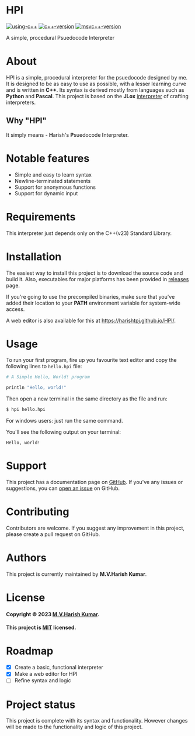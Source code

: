 # HPI

[![using-c++](https://img.shields.io/badge/Using-C++%20-blue)](https://visualstudio.microsoft.com/vs/features/cplusplus/)
[![c++-version](https://img.shields.io/badge/C++-%2023-lightgreen)](https://isocpp.org/)
[![msvc++-version](https://img.shields.io/badge/MSVC-v19.36-purple)](https://visualstudio.microsoft.com/vs/features/cplusplus/)

A simple, procedural Psuedocode Interpreter

# About
HPI is a simple, procedural interpreter for the psuedocode designed by me. It is designed to be as easy to use 
as possible, with a lesser learning curve and is written in **C++**. Its syntax is derived mostly from 
languages such as **Python** and **Pascal**. This project is based on the **JLox** [interpreter](https://craftinginterpreters.com/) of crafting interpreters.

## Why "HPI"
It simply means - **H**arish's **P**suedocode **I**nterpreter.

# Notable features
- Simple and easy to learn syntax
- Newline-terminated statements
- Support for anonymous functions
- Support for dynamic input

# Requirements
This interpreter just depends only on the C++(v23) Standard Library.

# Installation
The easiest way to install this project is to download the source code and build it. Also, executables for 
major platforms has been provided in [releases](https://github.com/harishtpj/HPI/releases) page.

If you're going to use the precompiled binaries, make sure that you've added their location to your **PATH** 
environment variable for system-wide access.

A web editor is also available for this at https://harishtpj.github.io/HPI/.

# Usage
To run your first program, fire up you favourite text editor and copy the following lines to `hello.hpi` file:

```python
# A Simple Hello, World! program

println "Hello, world!"
```

Then open a new terminal in the same directory as the file and run:
```bash
$ hpi hello.hpi
```

For windows users: just run the same command.

You'll see the following output on your terminal:

```
Hello, world!
```

# Support
This project has a documentation page on [GitHub](https://github.com/harishtpj/HPI/docs). If you've any issues 
or suggestions, you can [open an issue](https://github.com/harishtpj/HPI/issues) on GitHub.

# Contributing
Contributors are welcome. If you suggest any improvement in this project, please create a 
pull request on GitHub. 

# Authors
This project is currently maintained by **M.V.Harish Kumar**.

# License
#### Copyright © 2023 [M.V.Harish Kumar](https://github.com/harishtpj). <br>
#### This project is [MIT](https://github.com/harishtpj/HPI/blob/master/LICENSE) licensed.

# Roadmap
- [x] Create a basic, functional interpreter
- [x] Make a web editor for HPI
- [ ] Refine syntax and logic

# Project status
This project is complete with its syntax and functionality. However changes will be made to the functionality 
and logic of this project.
